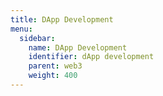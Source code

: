 ```yaml
---
title: DApp Development
menu:
  sidebar:
    name: DApp Development
    identifier: dApp development
    parent: web3
    weight: 400
---
```

